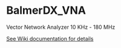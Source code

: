 # BalmerDX_VNA
Vector Network Analyzer 10 KHz - 180 MHz

[See Wiki documentation for details](https://github.com/balmerdx/BalmerDX_VNA/wiki)

